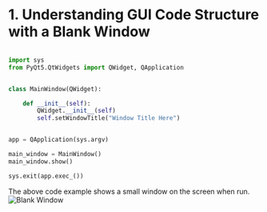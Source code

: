 # 1. Understanding GUI Code Structure with a Blank Window

```python

import sys
from PyQt5.QtWidgets import QWidget, QApplication


class MainWindow(QWidget):

    def __init__(self):
        QWidget.__init__(self)
        self.setWindowTitle("Window Title Here")


app = QApplication(sys.argv)

main_window = MainWindow()
main_window.show()

sys.exit(app.exec_())

```
The above code example shows a small window on the screen when run.
![Blank Window](https://github.com/Michael-M-Mike/PyQt5/blank-window.png)


